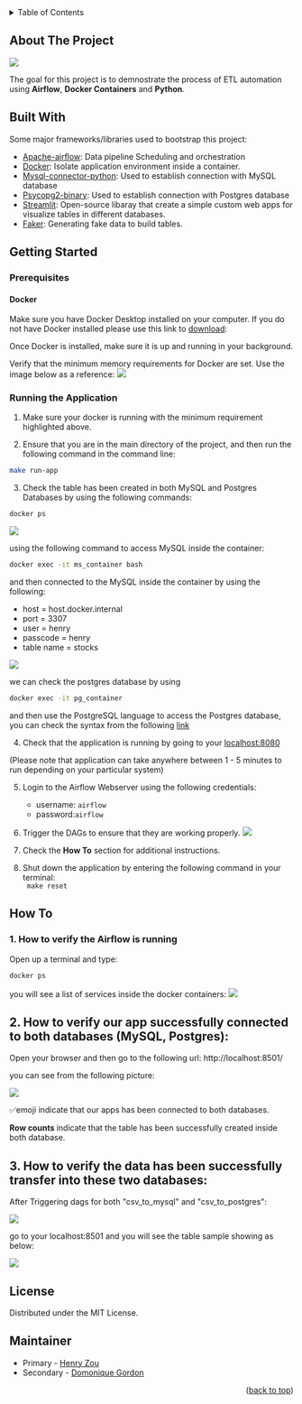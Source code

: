 <!-- TABLE OF CONTENTS -->
<details>
  <summary>Table of Contents</summary>
  <ol>
    <li>
      <a href="#about-the-project">About The Project</a>
      <ul>
        <li><a href="#built-with">Built With</a></li>
      </ul>
    </li>
    <li>
      <a href="#getting-started">Getting Started</a>
      <ul>
        <li><a href="#prerequisites">Prerequisites</a></li>
        <li><a href="#Running-the-Application">Runing the Application</a></li>
      </ul>
    </li>
    <li><a href="#usage">Usage</a></li>
    <li><a href="#how-to">How To</a></li>
    <li><a href="#license">License</a></li>
    <li><a href="#Maintainer">Maintainer</a></li>
  </ol>
</details>



<!-- About The Project -->
## About The Project
![](images/Airflow.png)

The goal for this project is to demnostrate the process of ETL automation using **Airflow**, **Docker Containers** and **Python**. 


## Built With
Some major frameworks/libraries used to bootstrap this project:
* [Apache-airflow](https://github.com/apache/airflow): Data pipeline Scheduling and orchestration
* [Docker](https://docs.docker.com/): Isolate application environment inside a container. 
* [Mysql-connector-python](https://dev.mysql.com/doc/connector-python/en/): Used to establish connection with MySQL database
* [Psycopg2-binary](https://pypi.org/project/psycopg2-binary/): Used to establish connection with Postgres database
* [Streamlit](https://docs.streamlit.io/): Open-source libaray that create a simple custom web apps for visualize tables in different databases.
* [Faker](https://faker.readthedocs.io/en/master/): Generating fake data to build tables.


<!-- GETTING STARTED -->
## Getting Started

### Prerequisites
#### Docker
Make sure you have Docker Desktop installed on your computer. If you do not have Docker installed please use this link to [download](https://www.docker.com/products/docker-desktop):

Once Docker is installed, make sure it is up and running in your background.

Verify that the minimum memory requirements for Docker are set. Use the image below as a reference:
![](images/Docker_memory.png)


### Running the Application
1. Make sure your docker is running with the minimum requirement highlighted above. 

2. Ensure that you are in the main directory of the project, and then run the following command in the command line:
```bash
make run-app
```

3. Check the table has been created in both MySQL and Postgres Databases by using the following commands:

```bash
docker ps
```

![](images/docker_ps.png)

using the following command to access MySQL inside the container:
```bash
docker exec -it ms_container bash
```
and then connected to the MySQL inside the container by using the following:
- host = host.docker.internal
- port = 3307
- user = henry
- passcode = henry
- table name = stocks



![](images/inside_MySQL.png)

we can check the postgres database by using 
```bash
docker exec -it pg_container 
```

and then use the PostgreSQL language to access the Postgres database, you can check the syntax from the following [link](https://www.postgresql.org/docs/13/app-psql.html)



4. Check that the application is running by going to your [localhost:8080](http://localhost:8080/)

(Please note that application can take anywhere between 1 - 5 minutes to run depending on your particular system)


5. Login to the Airflow Webserver using the following credentials:
   - username: `airflow` 
   - password:`airflow`

6. Trigger the DAGs to ensure that they are working properly. 
![](images/trigger2.png)

7. Check the **How To** section for additional instructions.

8. Shut down the application by entering the following command in your terminal:<br>
` make reset`


<!-- How To -->
## How To

### 1. How to verify the Airflow is running

Open up a terminal and type:
```bash
docker ps
```
you will see a list of services inside the docker containers:
![](images/docker_ps.png)

## 2. How to verify our app successfully connected to both databases (MySQL, Postgres):

Open your browser and then go to the following url:
http://localhost:8501/

you can see from the following picture: 

![](images/Streamlit_connected.png)

✅emoji indicate that our apps has been connected to both databases.

<strong>Row counts</strong> indicate that the table has been successfully created inside both database.

## 3. How to verify the data has been successfully transfer into these two databases:

After Triggering dags for both "csv_to_mysql" and "csv_to_postgres":

![](images/trigger_csv_to_db.png)

go to your localhost:8501 and you will see the table sample showing as below:

![](images/sample_output_streamlit.png)





<!-- LICENSE -->
## License
Distributed under the MIT License.

<!-- Maintainer -->
## Maintainer
- Primary - [Henry Zou](https://github.com/henryzzz093) 
- Secondary - [Domonique Gordon](https://github.com/DomoniqueGordon)
<p align = "right">(<a href = "#top">back to top</a>)</p> 


